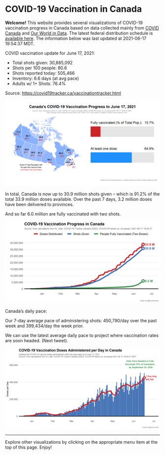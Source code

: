 COVID-19 Vaccination in Canada
==============================

**Welcome!** This website provides several visualizations of COVID-19
vaccination progress in Canada based on data collected mainly from
[COVID Canada](https://covid19tracker.ca/vaccinationtracker.html) and
[Our World in Data](https://ourworldindata.org/covid-vaccinations). The
latest federal distribution schedule is [available
here](https://www.canada.ca/en/public-health/services/diseases/2019-novel-coronavirus-infection/prevention-risks/covid-19-vaccine-treatment/vaccine-rollout.html).
The information below was last updated at 2021-06-17 19:54:37 MDT.

COVID vaccination update for June 17, 2021:

-   Total shots given: 30,885,092
-   Shots per 100 people: 80.6
-   Shots reported today: 505,466
-   Inventory: 6.6 days (at avg pace)
-   Adults w/ 1+ Shots: 76.4%

Source:
<a href="https://covid19tracker.ca/vaccinationtracker.html" class="uri">https://covid19tracker.ca/vaccinationtracker.html</a>

![](Plots/plot_main.png)

In total, Canada is now up to 30.9 million shots given – which is 91.2%
of the total 33.9 million doses available. Over the past 7 days, 3.2
million doses have been delivered to provinces.

And so far 6.0 million are fully vaccinated with two shots.

![](Plots/plot_total.png)

Canada’s daily pace:

Our 7-day average pace of administering shots: 450,790/day over the past
week and 399,434/day the week prior.

We can use the latest average daily pace to project where vaccination
rates are soon headed. (Next tweet).

![](Plots/pace_national.png)

------------------------------------------------------------------------

Explore other visualizations by clicking on the appropriate menu item at
the top of this page. Enjoy!
